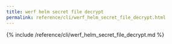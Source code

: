 ```yaml
---
title: werf helm secret file decrypt
permalink: reference/cli/werf_helm_secret_file_decrypt.html
---
```


{% include /reference/cli/werf_helm_secret_file_decrypt.md %}

